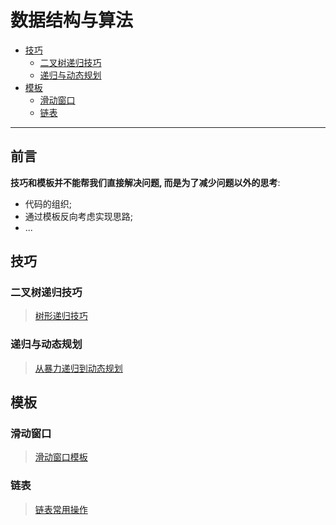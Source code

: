 数据结构与算法
===
<!--info
toc_id: algo
-->

<!-- TOC -->
- [技巧](#技巧)
    - [二叉树递归技巧](#二叉树递归技巧)
    - [递归与动态规划](#递归与动态规划)
- [模板](#模板)
    - [滑动窗口](#滑动窗口)
    - [链表](#链表)
<!-- TOC -->

---

<!-- omit in toc -->
## 前言
**技巧和模板并不能帮我们直接解决问题, 而是为了减少问题以外的思考**:
- 代码的组织;
- 通过模板反向考虑实现思路;
- ...

## 技巧

### 二叉树递归技巧
> [树形递归技巧](./_archives/2022/10/树形递归技巧.md)

### 递归与动态规划
> [从暴力递归到动态规划](./_archives/2022/10/从暴力递归到动态规划.md)

## 模板

### 滑动窗口
> [滑动窗口模板](./_archives/2022/10/滑动窗口模板.md)

### 链表
> [链表常用操作](./_archives/2022/10/链表模板.md)
